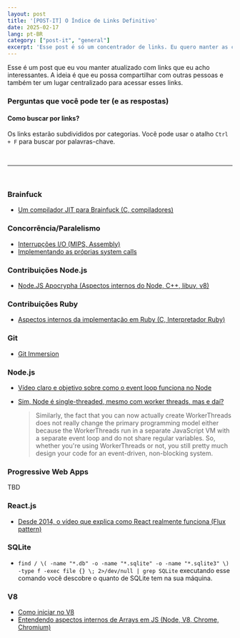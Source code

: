 ```yaml
---
layout: post
title: '[POST-IT] O Índice de Links Definitivo'
date: 2025-02-17
lang: pt-BR
category: ["post-it", "general"]
excerpt: 'Esse post é só um concentrador de links. Eu quero manter as coisas mais centralizadas e achei que poderia ser útil pra mais alguém.'
---
```


Esse é um post que eu vou manter atualizado com links que eu acho interessantes. A ideia é que eu possa compartilhar com outras pessoas e também ter um lugar centralizado para acessar esses links.

### Perguntas que você pode ter (e as respostas)

#### Como buscar por links?

Os links estarão subdivididos por categorias. Você pode usar o atalho `Ctrl + F` para buscar por palavras-chave.

<br />

---

<br />

### Brainfuck

- [Um compilador JIT para Brainfuck (C, compiladores)](https://www.youtube.com/watch?v=mbFY3Rwv7XM)

### Concorrência/Paralelismo

- [Interrupções I/O (MIPS, Assembly)](https://www2.it.uu.se/edu/course/homepage/os/vt20/module-1/multiprogramming/)
- [Implementando as próprias system calls](https://www2.it.uu.se/education/course/homepage/os/vt18/module-1/higher-grade/)


### Contribuições Node.js

- [Node.JS Apocrypha (Aspectos internos do Node, C++, libuv, v8)](https://codesilva.github.io/nodejs-apocrypha)

### Contribuições Ruby

- [Aspectos internos da implementação em Ruby (C, Interpretador Ruby)](https://github.com/ko1/rubyhackchallenge)

### Git

- [Git Immersion](https://gitimmersion.com/index.html)

### Node.js

- [Vídeo claro e objetivo sobre como o event loop funciona no Node](https://www.youtube.com/watch?v=PNa9OMajw9w)
- [Sim, Node é single-threaded, mesmo com worker threads, mas e daí?](https://stackoverflow.com/questions/63224356/is-node-js-considered-multithreading-with-worker-threads)

    > Similarly, the fact that you can now actually create WorkerThreads does not really change the primary programming model either because the WorkerThreads run in a separate JavaScript VM with a separate event loop and do not share regular variables. So, whether you're using WorkerThreads or not, you still pretty much design your code for an event-driven, non-blocking system.

### Progressive Web Apps

TBD

### React.js

- [Desde 2014, o vídeo que explica como React realmente funciona (Flux pattern)](https://www.youtube.com/watch?v=nYkdrAPrdcw&list=PLb0IAmt7-GS188xDYE-u1ShQmFFGbrk0v)

### SQLite

- `find / \( -name "*.db" -o -name "*.sqlite" -o -name "*.sqlite3" \) -type f -exec file {} \; 2>/dev/null | grep SQLite` executando esse comando você descobre o quanto de SQLite tem na sua máquina.

### V8

- [Como iniciar no V8](https://medium.com/dailyjs/how-do-i-get-started-with-v8-development-17e976ebe4af)
- [Entendendo aspectos internos de Arrays em JS (Node, V8, Chrome, Chromium)](https://itnext.io/v8-deep-dives-understanding-array-internals-5b17d7a28ecc)
